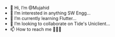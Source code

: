 - 👋 Hi, I’m @Mujahid
- 👀 I’m interested in anything SW Engg...
- 🌱 I’m currently learning Flutter...
- 💞️ I’m looking to collaborate on Tide's Uniclient...
- 📫 How to reach me 🚀🚀🚀

<!---
mujahid008/mujahid008 is a ✨ special ✨ repository because its `README.md` (this file) appears on your GitHub profile.
You can click the Preview link to take a look at your changes.
--->
